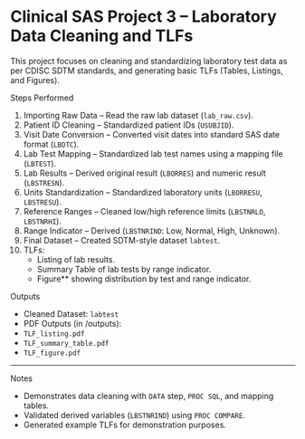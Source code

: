 # Clinical SAS Project 3 – Laboratory Data Cleaning and TLFs

This project focuses on cleaning and standardizing laboratory test data as per CDISC SDTM standards, and generating basic TLFs (Tables, Listings, and Figures).

   Steps Performed
1. Importing Raw Data – Read the raw lab dataset (`lab_raw.csv`).
2. Patient ID Cleaning – Standardized patient IDs (`USUBJID`).
3. Visit Date Conversion – Converted visit dates into standard SAS date format (`LBDTC`).
4. Lab Test Mapping – Standardized lab test names using a mapping file (`LBTEST`).
5. Lab Results – Derived original result (`LBORRES`) and numeric result (`LBSTRESN`).
6. Units Standardization – Standardized laboratory units (`LBORRESU`, `LBSTRESU`).
7. Reference Ranges – Cleaned low/high reference limits (`LBSTNRLO`, `LBSTNRHI`).
8. Range Indicator – Derived (`LBSTNRIND`: Low, Normal, High, Unknown).
9. Final Dataset – Created SDTM-style dataset `labtest`.
10. TLFs:
    - Listing of lab results.
    - Summary Table of lab tests by range indicator.
    - Figure** showing distribution by test and range indicator.


  Outputs
- Cleaned Dataset: `labtest`
- PDF Outputs (in /outputs):
- `TLF_listing.pdf`
- `TLF_summary_table.pdf`
- `TLF_figure.pdf`

---

  Notes
- Demonstrates data cleaning with `DATA` step, `PROC SQL`, and mapping tables.
- Validated derived variables (`LBSTNRIND`) using `PROC COMPARE`.
- Generated example TLFs for demonstration purposes.


